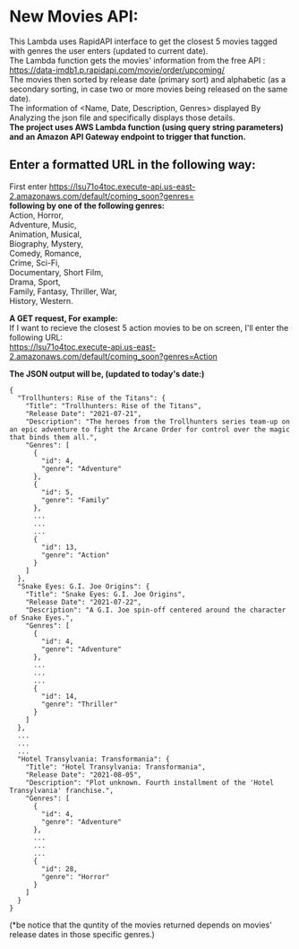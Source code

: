 # New Movies API:
This Lambda uses RapidAPI interface to get the closest 5 movies tagged with genres the user enters (updated to current date).  
The Lambda function gets the movies' information from the free API : https://data-imdb1.p.rapidapi.com/movie/order/upcoming/  
The movies then sorted by release date (primary sort) and alphabetic (as a secondary sorting, in case two or more movies being released on the same date).  
The information of <Name, Date, Description, Genres> displayed By Analyzing the json file and specifically displays those details.  
**The project uses AWS Lambda function (using query string parameters) and an Amazon API Gateway endpoint to trigger that function.**  
## Enter a formatted URL in the following way:  
First enter https://lsu71o4toc.execute-api.us-east-2.amazonaws.com/default/coming_soon?genres=  
**following by one of the following genres:**  
Action,       Horror,  
Adventure,    Music,  
Animation,    Musical,  
Biography,    Mystery,  
Comedy,       Romance,  
Crime,        Sci-Fi,  
Documentary,  Short Film,  
Drama,        Sport,  
Family,       Fantasy, 
Thriller,     War,  
History,      Western.  
  
**A GET request, For example:**  
If I want to recieve the closest 5 action movies to be on screen, I'll enter the following URL:  
https://lsu71o4toc.execute-api.us-east-2.amazonaws.com/default/coming_soon?genres=Action


**The JSON output will be, (updated to today's date:)**  
``` 
{  
  "Trollhunters: Rise of the Titans": {  
    "Title": "Trollhunters: Rise of the Titans",  
    "Release Date": "2021-07-21",  
    "Description": "The heroes from the Trollhunters series team-up on an epic adventure to fight the Arcane Order for control over the magic that binds them all.",  
    "Genres": [  
      {  
        "id": 4,  
        "genre": "Adventure"  
      },  
      {  
        "id": 5,  
        "genre": "Family"  
      },  
      ...  
      ...  
      ...  
      {  
        "id": 13,  
        "genre": "Action"  
      }  
    ]  
  },  
  "Snake Eyes: G.I. Joe Origins": {  
    "Title": "Snake Eyes: G.I. Joe Origins",  
    "Release Date": "2021-07-22",  
    "Description": "A G.I. Joe spin-off centered around the character of Snake Eyes.",  
    "Genres": [  
      {  
        "id": 4,  
        "genre": "Adventure"  
      },  
      ...  
      ...  
      ...  
      {  
        "id": 14,  
        "genre": "Thriller"  
      }  
    ]  
  },  
  ...  
  ...  
  ...  
  "Hotel Transylvania: Transformania": {  
    "Title": "Hotel Transylvania: Transformania",  
    "Release Date": "2021-08-05",  
    "Description": "Plot unknown. Fourth installment of the 'Hotel Transylvania' franchise.",  
    "Genres": [  
      {  
        "id": 4,  
        "genre": "Adventure"  
      },  
      ...  
      ...  
      ...  
      {  
        "id": 28,  
        "genre": "Horror"  
      }  
    ]  
  }  
}  
```
(*be notice that the quntity of the movies returned depends on movies' release dates in those specific genres.)
